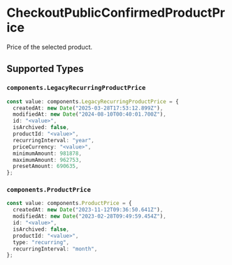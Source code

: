 # CheckoutPublicConfirmedProductPrice

Price of the selected product.


## Supported Types

### `components.LegacyRecurringProductPrice`

```typescript
const value: components.LegacyRecurringProductPrice = {
  createdAt: new Date("2025-03-28T17:53:12.899Z"),
  modifiedAt: new Date("2024-08-10T00:40:01.700Z"),
  id: "<value>",
  isArchived: false,
  productId: "<value>",
  recurringInterval: "year",
  priceCurrency: "<value>",
  minimumAmount: 981878,
  maximumAmount: 962753,
  presetAmount: 690635,
};
```

### `components.ProductPrice`

```typescript
const value: components.ProductPrice = {
  createdAt: new Date("2023-11-12T09:36:50.641Z"),
  modifiedAt: new Date("2023-02-28T09:49:59.454Z"),
  id: "<value>",
  isArchived: false,
  productId: "<value>",
  type: "recurring",
  recurringInterval: "month",
};
```

